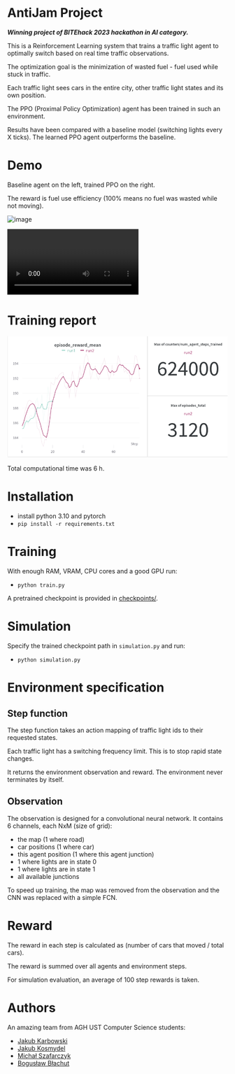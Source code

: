 # AntiJam Project

***Winning project of BITEhack 2023 hackathon in AI category.***

This is a Reinforcement Learning system that trains
a traffic light agent to optimally switch based on
real time traffic observations.

The optimization goal is the minimization
of wasted fuel - fuel used while stuck in traffic.

Each traffic light sees cars in the entire city,
other traffic light states and its own position.

The PPO (Proximal Policy Optimization) agent has
been trained in such an environment.

Results have been compared with a baseline
model (switching lights every X ticks).
The learned PPO agent outperforms the baseline.

# Demo

Baseline agent on the left, trained PPO on the right.

The reward is fuel use efficiency (100% means no fuel was wasted while not moving).

![image](docs/im1.png)

![video](docs/demo1.webm)

# Training report

![report](docs/training.png)

Total computational time was 6 h.

# Installation

- install python 3.10 and pytorch
- `pip install -r requirements.txt`

# Training

With enough RAM, VRAM, CPU cores and a good GPU run:
- `python train.py`

A pretrained checkpoint is provided in [checkpoints/](checkpoints).

# Simulation

Specify the trained checkpoint path in `simulation.py` and run:
- `python simulation.py`

# Environment specification

## Step function

The step function takes an action mapping of
traffic light ids to their requested states.

Each traffic light has a switching frequency limit.
This is to stop rapid state changes.

It returns the environment observation and reward.
The environment never terminates by itself.

## Observation

The observation is designed for a convolutional neural network.
It contains 6 channels, each NxM (size of grid):
- the map (1 where road)
- car positions (1 where car)
- this agent position (1 where this agent junction)
- 1 where lights are in state 0
- 1 where lights are in state 1
- all available junctions

To speed up training, the map was removed from
the observation and the CNN was replaced with
a simple FCN.

# Reward

The reward in each step is calculated
as (number of cars that moved / total cars).

The reward is summed over all agents and environment
steps.

For simulation evaluation, an average of
100 step rewards is taken.


# Authors
An amazing team from AGH UST Computer Science students:
- [Jakub Karbowski](https://github.com/Carbon225)
- [Jakub Kosmydel](https://github.com/kosmydel)
- [Michał Szafarczyk](https://github.com/Arch4ngel21)
- [Bogusław Błachut](https://github.com/bblachut)
